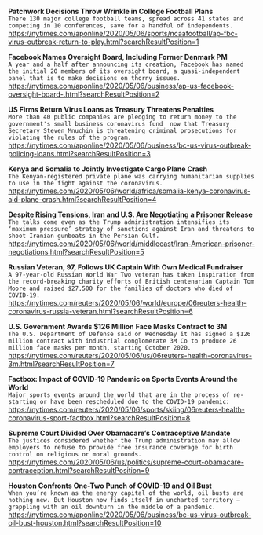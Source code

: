 **Patchwork Decisions Throw Wrinkle in College Football Plans**\
`There 130 major college football teams, spread across 41 states and competing in 10 conferences, save for a handful of independents.`\
https://nytimes.com/aponline/2020/05/06/sports/ncaafootball/ap-fbc-virus-outbreak-return-to-play.html?searchResultPosition=1

**Facebook Names Oversight Board, Including Former Denmark PM**\
`A year and a half after announcing its creation, Facebook has named the initial 20 members of its oversight board, a quasi-independent panel that is to make decisions on thorny issues.`\
https://nytimes.com/aponline/2020/05/06/business/ap-us-facebook-oversight-board-.html?searchResultPosition=2

**US Firms Return Virus Loans as Treasury Threatens Penalties**\
`More than 40 public companies are pledging to return money to the government's small business coronavirus fund  now that Treasury Secretary Steven Mnuchin is threatening criminal prosecutions for violating the rules of the program.`\
https://nytimes.com/aponline/2020/05/06/business/bc-us-virus-outbreak-policing-loans.html?searchResultPosition=3

**Kenya and Somalia to Jointly Investigate Cargo Plane Crash**\
`The Kenyan-registered private plane was carrying humanitarian supplies to use in the fight against the coronavirus.`\
https://nytimes.com/2020/05/06/world/africa/somalia-kenya-coronavirus-aid-plane-crash.html?searchResultPosition=4

**Despite Rising Tensions, Iran and U.S. Are Negotiating a Prisoner Release**\
`The talks come even as the Trump administration intensifies its ‘maximum pressure’ strategy of sanctions against Iran and threatens to shoot Iranian gunboats in the Persian Gulf.`\
https://nytimes.com/2020/05/06/world/middleeast/Iran-American-prisoner-negotiations.html?searchResultPosition=5

**Russian Veteran, 97, Follows UK Captain With Own Medical Fundraiser**\
`A 97-year-old Russian World War Two veteran has taken inspiration from the record-breaking charity efforts of British centenarian Captain Tom Moore and raised $27,500 for the families of doctors who died of COVID-19.`\
https://nytimes.com/reuters/2020/05/06/world/europe/06reuters-health-coronavirus-russia-veteran.html?searchResultPosition=6

**U.S. Government Awards $126 Million Face Masks Contract to 3M**\
`The U.S. Department of Defense said on Wednesday it has signed a $126 million contract with industrial conglomerate 3M Co to produce 26 million face masks per month, starting October 2020.  `\
https://nytimes.com/reuters/2020/05/06/us/06reuters-health-coronavirus-3m.html?searchResultPosition=7

**Factbox: Impact of COVID-19 Pandemic on Sports Events Around the World**\
`Major sports events around the world that are in the process of re-starting or have been rescheduled due to the COVID-19 pandemic:`\
https://nytimes.com/reuters/2020/05/06/sports/skiing/06reuters-health-coronavirus-sport-factbox.html?searchResultPosition=8

**Supreme Court Divided Over Obamacare’s Contraceptive Mandate**\
`The justices considered whether the Trump administration may allow employers to refuse to provide free insurance coverage for birth control on religious or moral grounds.`\
https://nytimes.com/2020/05/06/us/politics/supreme-court-obamacare-contraception.html?searchResultPosition=9

**Houston Confronts One-Two Punch of COVID-19 and Oil Bust**\
`When you’re known as the energy capital of the world, oil busts are nothing new. But Houston now finds itself in uncharted territory — grappling with an oil downturn in the middle of a pandemic. `\
https://nytimes.com/aponline/2020/05/06/business/bc-us-virus-outbreak-oil-bust-houston.html?searchResultPosition=10


